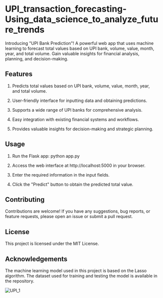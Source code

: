 # UPI_transaction_forecasting-Using_data_science_to_analyze_future_trends
Introducing "UPI Bank Prediction"! A powerful web app that uses machine learning to forecast total values based on UPI bank, volume, value, month, year, and total volume. Gain valuable insights for financial analysis, planning, and decision-making. 

## Features
1. Predicts total values based on UPI bank, volume, value, month, year, and total volume.

2. User-friendly interface for inputting data and obtaining predictions.

3. Supports a wide range of UPI banks for comprehensive analysis.

4. Easy integration with existing financial systems and workflows.

5. Provides valuable insights for decision-making and strategic planning.


## Usage
1. Run the Flask app: python app.py

2. Access the web interface at http://localhost:5000 in your browser.

3. Enter the required information in the input fields.

4. Click the "Predict" button to obtain the predicted total value.

## Contributing
Contributions are welcome! If you have any suggestions, bug reports, or feature requests, please open an issue or submit a pull request.

## License
This project is licensed under the MIT License.

## Acknowledgements
The machine learning model used in this project is based on the Lasso algorithm.
The dataset used for training and testing the model is available in the repository.

![UPI_1](https://github.com/Anjureddyk/UPI_transaction_forecasting-Using_data_science_to_analyze_future_trends/assets/109125485/5e9bd057-e5de-43b2-85f4-d8686bbdb148)

